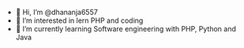- 👋 Hi, I’m @dhananja6557
- 👀 I’m interested in lern PHP and coding
- 🌱 I’m currently learning Software engineering with PHP, Python and Java


<!---
dhananja6557/dhananja6557 is a ✨ special ✨ repository because its `README.md` (this file) appears on your GitHub profile.
You can click the Preview link to take a look at your changes.
--->

